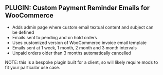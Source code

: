 ## PLUGIN: Custom Payment Reminder Emails for WooCommerce

- Adds admin page where custom email textual content and subject can be defined
- Emails sent to pending and on hold orders
- Uses customized version of WooCommerce invoice email template
- Emails sent at 1 week, 1 month, 2 month and 3 month intervals
- Unpaid orders older than 3 months automatically cancelled

NOTE: this is a bespoke plugin built for a client, so will likely require mods to fit your particular use case.
